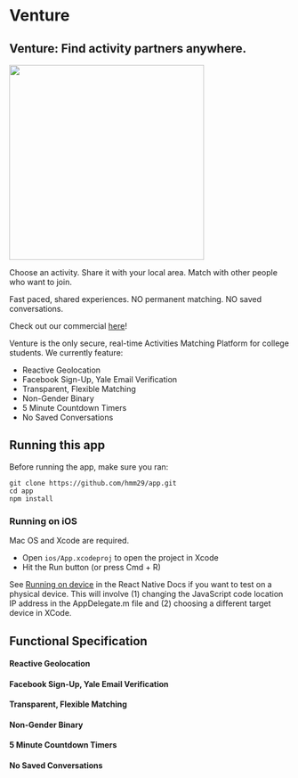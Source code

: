 # Venture

## Venture: Find activity partners anywhere.

<img src="venture-onboarding-spread.png" width="350"/>

Choose an activity. Share it with your local area. Match with other people who want to join.

Fast paced, shared experiences.
NO permanent matching. 
NO saved conversations.

Check out our commercial [here](http://www.ventureappnow.com/)!

Venture is the only secure, real-time Activities Matching Platform for college students. We currently feature:
- Reactive Geolocation
- Facebook Sign-Up, Yale Email Verification
- Transparent, Flexible Matching 
- Non-Gender Binary 
- 5 Minute Countdown Timers
- No Saved Conversations

## Running this app

Before running the app, make sure you ran:

    git clone https://github.com/hmm29/app.git
    cd app
    npm install

### Running on iOS

Mac OS and Xcode are required.

- Open `ios/App.xcodeproj` to open the project in Xcode
- Hit the Run button (or press Cmd + R)

See [Running on device](https://facebook.github.io/react-native/docs/running-on-device-ios.html) in the React Native Docs if you want to test on a physical device. This will involve (1) changing the JavaScript code location IP address in the AppDelegate.m file and (2) choosing a different target device in XCode.


## Functional Specification
						
#### Reactive Geolocation
#### Facebook Sign-Up, Yale Email Verification
#### Transparent, Flexible Matching 
#### Non-Gender Binary 
#### 5 Minute Countdown Timers
#### No Saved Conversations
